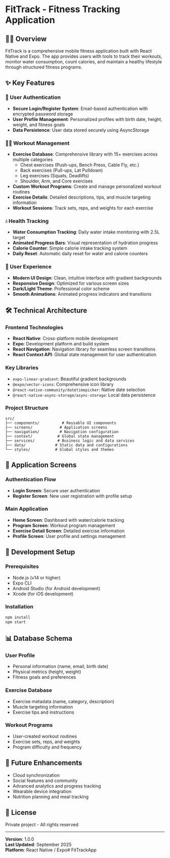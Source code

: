 # FitTrack - Fitness Tracking Application

## 🏋️‍♂️ Overview
FitTrack is a comprehensive mobile fitness application built with React Native and Expo. The app provides users with tools to track their workouts, monitor water consumption, count calories, and maintain a healthy lifestyle through structured fitness programs.

## ✨ Key Features

### 🔐 User Authentication
- **Secure Login/Register System**: Email-based authentication with encrypted password storage
- **User Profile Management**: Personalized profiles with birth date, height, weight, and fitness goals
- **Data Persistence**: User data stored securely using AsyncStorage

### 🏃‍♂️ Workout Management
- **Exercise Database**: Comprehensive library with 15+ exercises across multiple categories
  - Chest exercises (Push-ups, Bench Press, Cable Fly, etc.)
  - Back exercises (Pull-ups, Lat Pulldown)
  - Leg exercises (Squats, Deadlifts)
  - Shoulder, Arm, and Core exercises
- **Custom Workout Programs**: Create and manage personalized workout routines
- **Exercise Details**: Detailed descriptions, tips, and muscle targeting information
- **Workout Sessions**: Track sets, reps, and weights for each exercise

### 💧 Health Tracking
- **Water Consumption Tracking**: Daily water intake monitoring with 2.5L target
- **Animated Progress Bars**: Visual representation of hydration progress
- **Calorie Counter**: Simple calorie intake tracking system
- **Daily Reset**: Automatic daily reset for water and calorie counters

### 🎨 User Experience
- **Modern UI Design**: Clean, intuitive interface with gradient backgrounds
- **Responsive Design**: Optimized for various screen sizes
- **Dark/Light Theme**: Professional color scheme
- **Smooth Animations**: Animated progress indicators and transitions

## 🛠️ Technical Architecture

### Frontend Technologies
- **React Native**: Cross-platform mobile development
- **Expo**: Development platform and build system
- **React Navigation**: Navigation library for seamless screen transitions
- **React Context API**: Global state management for user authentication

### Key Libraries
- `expo-linear-gradient`: Beautiful gradient backgrounds
- `@expo/vector-icons`: Comprehensive icon library
- `@react-native-community/datetimepicker`: Native date selection
- `@react-native-async-storage/async-storage`: Local data persistence

### Project Structure
```
src/
├── components/          # Reusable UI components
├── screens/            # Application screens
├── navigation/         # Navigation configuration
├── context/           # Global state management
├── services/          # Business logic and data services
├── data/             # Static data and configurations
└── styles/           # Global styles and themes
```

## 📱 Application Screens

### Authentication Flow
- **Login Screen**: Secure user authentication
- **Register Screen**: New user registration with profile setup

### Main Application
- **Home Screen**: Dashboard with water/calorie tracking
- **Program Screen**: Workout program management
- **Exercise Detail Screen**: Detailed exercise information
- **Profile Screen**: User profile and settings management

## 🔧 Development Setup

### Prerequisites
- Node.js (v14 or higher)
- Expo CLI
- Android Studio (for Android development)
- Xcode (for iOS development)

### Installation
```bash
npm install
npm start
```

## 📊 Database Schema

### User Profile
- Personal information (name, email, birth date)
- Physical metrics (height, weight)
- Fitness goals and preferences

### Exercise Database
- Exercise metadata (name, category, description)
- Muscle targeting information
- Exercise tips and instructions

### Workout Programs
- User-created workout routines
- Exercise sets, reps, and weights
- Program difficulty and frequency

## 🚀 Future Enhancements
- Cloud synchronization
- Social features and community
- Advanced analytics and progress tracking
- Wearable device integration
- Nutrition planning and meal tracking

## 📄 License
Private project - All rights reserved

---
**Version**: 1.0.0  
**Last Updated**: September 2025  
**Platform**: React Native / Expo#   F i t T r a c k A p p  
 